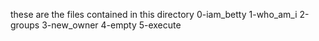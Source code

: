 these are the files contained in this directory
0-iam_betty
1-who_am_i
2-groups
3-new_owner
 4-empty
5-execute